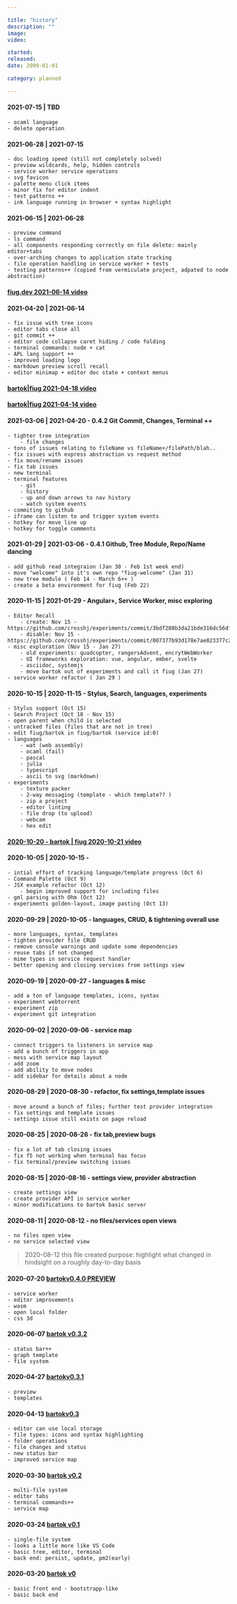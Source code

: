 ```yaml
---

title: "history"
description: ""
image:
video:

started:
released:
date: 2099-01-01

category: planned

---
```


#### 2021-07-15 | TBD
	- ocaml language
	- delete operation

#### 2021-06-28 | 2021-07-15
	- doc loading speed (still not completely solved)
	- preview wildcards, help, hidden controls
	- service worker service operations
	- svg favicon
	- palette menu click items
	- minor fix for editor indent
	- test patterns ++
	- ink language running in browser + syntax highlight

#### 2021-06-15 | 2021-06-28
	- preview command
	- ls command
	- all components responding correctly on file delete: mainly editor+tabs
	- over-arching changes to application state tracking
	- file operation handling in service worker + tests
	- testing patterns++ (copied from vermiculate project, adpated to node abstraction)

#### [fiug.dev 2021-06-14 video](https://www.youtube.com/watch?v=zDPFYCLt_rE)

#### 2021-04-20 | 2021-06-14
	- fix issue with tree icons
	- editor tabs close all
	- git commit ++
	- editor code collapse caret hiding / code folding
	- terminal commands: node + cat
	- APL lang support ++
	- improved loading logo
	- markdown preview scroll recall
	- editor minimap + editor doc state + context menus

#### [bartok|fiug 2021-04-18 video](https://www.youtube.com/watch?v=ODoJo1G39Kw)

#### [bartok|fiug 2021-04-14 video](https://www.youtube.com/watch?v=jxTI9ICtAj8)

#### 2021-03-06 | 2021-04-20 - 0.4.2 Git Commit, Changes, Terminal ++
	- tighter tree integration
		- file changes
	- tons of issues relating to fileName vs fileName+/filePath/blah..
	- fix issues with express abstraction vs request method
	- fix move/rename issues
	- fix tab issues
	- new terminal
	- terminal features
		- git
		- history
		- up and down arrows to nav history
		- watch system events
	- commiting to github
	- iframe can listen to and trigger system events
	- hotkey for move line up
	- hotkey for toggle comments

#### 2021-01-29 | 2021-03-06 - 0.4.1 Github, Tree Module, Repo/Name dancing
	- add github read integraion (Jan 30 - Feb 1st week end)
	- move "welcome" into it's own repo "fiug-welcome" (Jan 31)
	- new tree module ( Feb 14 - March 6++ )
	- create a beta environment for fiug (Feb 22)

#### 2020-11-15 | 2021-01-29 - Angular+, Service Worker, misc exploring
	- Editor Recall
		- create: Nov 15 - https://github.com/crosshj/experiments/commit/3bdf280b3da21bde316dc56df7fc852fe5f94ffb
		- disable: Nov 15 - https://github.com/crosshj/experiments/commit/007377b93d178e7ae023377c23b508eeacb35518 
	- misc exploration (Nov 15 - Jan 27)
		- old experiments: quadcopter, rangersAdvent, encrytWebWorker
		- UI frameworks exploration: vue, angular, ember, svelte
		- asciidoc, systemjs
		- move bartok out of experiments and call it fiug (Jan 27)
	- service worker refactor ( Jan 29 )

#### 2020-10-15 | 2020-11-15 - Stylus, Search, languages, experiments
	- Stylus support (Oct 15)
	- Search Project (Oct 18 - Nov 15)
	- open parent when child is selected
	- untracked files (files that are not in tree)
	- edit fiug/bartok in fiug/bartok (service id:0)
	- languages
		- wat (web assembly)
		- ocaml (fail)
		- pascal
		- julia
		- typescript
		- ascii to svg (markdown)
	- experiments
		- texture packer
		- 2-way messaging (template - which template?? )
		- zip a project
		- editor linting
		- file drop (to upload)
		- webcam
		- hex edit
		
#### [2020-10-20 - bartok | fiug 2020-10-21 video](https://www.youtube.com/watch?v=UVkLaif92Xg)

#### 2020-10-05 | 2020-10-15 -
	- intial effort of tracking language/template progress (Oct 6)
	- Command Palette (Oct 9)
	- JSX example refactor (Oct 12)
		- begin improved support for including files
	- gml parsing with Ohm (Oct 12)
	- experiments golden-layout, image pasting (Oct 13)

#### 2020-09-29 | 2020-10-05 - languages, CRUD, & tightening overall use
	- more languages, syntax, templates
	- tighten provider file CRUD
	- remove console warnings and update some dependencies
	- reuse tabs if not changed
	- mime types in service request handler
	- better opening and closing services from settings view

#### 2020-09-19 | 2020-09-27 - languages & misc
	- add a ton of language templates, icons, syntax
	- experiment webtorrent
	- experiment zip
	- experiment git integration

#### 2020-09-02 | 2020-09-06 - service map
	- connect triggers to listeners in service map
	- add a bunch of triggers in app
	- mess with service map layout
	- add zoom
	- add ability to move nodes
	- add sidebar for details about a node

#### 2020-08-29 | 2020-08-30 - refactor, fix settings,template issues
	- move around a bunch of files; further test provider integration
	- fix settings and template issues
	- settings issue still exists on page reload

#### 2020-08-25 | 2020-08-26 - fix tab,preview bugs
	- fix a lot of tab closing issues
	- fix f5 not working when terminal has focus
	- fix terminal/preview switching issues

#### 2020-08-15 | 2020-08-16 - settings view, provider abstraction
	- create settings view
	- create provider API in service worker
	- minor modifications to bartok basic server

#### 2020-08-11 | 2020-08-12 - no files/services open views
	- no files open view
	- no service selected view


> 2020-08-12 this file created
> purpose: highlight what changed in hindsight on a roughly day-to-day basis


#### 2020-07-20 [bartokv0.4.0 PREVIEW](https://www.youtube.com/watch?v=_wWBVz9gvSk)
	- service worker
	- editor improvements
	- wasm
	- open local folder
	- css 3d

#### 2020-06-07 [bartok v0.3.2](https://www.youtube.com/watch?v=lPs6YQCHlc4)
	- status bar++
	- graph template
	- file system

#### 2020-04-27 [bartokv0.3.1](https://www.youtube.com/watch?v=1pV9gX1ida0)
	- preview
	- templates

#### 2020-04-13 [bartokv0.3](https://www.youtube.com/watch?v=LAKMr2ARd34)
	- editor can use local storage
	- file types: icons and syntax highlighting
	- folder operations
	- file changes and status
	- new status bar
	- improved service map

#### 2020-03-30 [bartok v0.2](https://www.youtube.com/watch?v=NJc68mc8Wag)
	- multi-file system
	- editor tabs
	- terminal commands++
	- service map

#### 2020-03-24 [bartok v0.1](https://www.youtube.com/watch?v=nFXOxs-oDMA)
	- single-file system
	- looks a little more like VS Code
	- basic tree, editor, terminal
	- back end: persist, update, pm2(early)

#### 2020-03-20 [bartok v0](https://www.youtube.com/watch?v=yKxyX_6NMZQ)
	- basic front end - bootstrapp-like
	- basic back end

